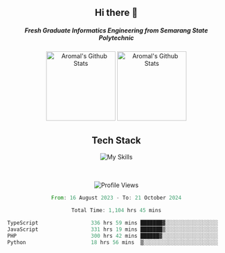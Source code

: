 <div align="center">
  <h2>Hi there 👋</h2>

  <h5>Fresh Graduate Informatics Engineering from Semarang State Polytechnic</h5>

  <img
    height="160"
    alt="Aromal's Github Stats"
    src="https://github-readme-stats.vercel.app/api?username=dafariski77&show_icons=true&theme=tokyonight&count_private=true"
  />
  <img
    alt="Aromal's Github Stats"
    height="160"
    src="https://github-readme-stats.vercel.app/api/top-langs/?username=dafariski77&layout=compact&theme=tokyonight"
  />

  <h2>Tech Stack</h2>
  
![My Skills](https://simpleskill.icons.workers.dev/svg?i=typescript,next.js,react,tailwindcss,shadcnui,reactquery,prisma,socketdotio,zod)

  <br /><br />
  <img src="https://komarev.com/ghpvc/?username=dafariski77&abbreviated=true" alt="Profile Views">
    
  <!--START_SECTION:waka-->

```rust
From: 16 August 2023 - To: 21 October 2024

Total Time: 1,104 hrs 45 mins

TypeScript                 336 hrs 59 mins ███████▓░░░░░░░░░░░░░░░░░   30.14 %
JavaScript                 331 hrs 19 mins ███████▒░░░░░░░░░░░░░░░░░   29.63 %
PHP                        300 hrs 42 mins ██████▓░░░░░░░░░░░░░░░░░░   26.89 %
Python                     18 hrs 56 mins  ▒░░░░░░░░░░░░░░░░░░░░░░░░   01.69 %
```

<!--END_SECTION:waka-->
</div>
